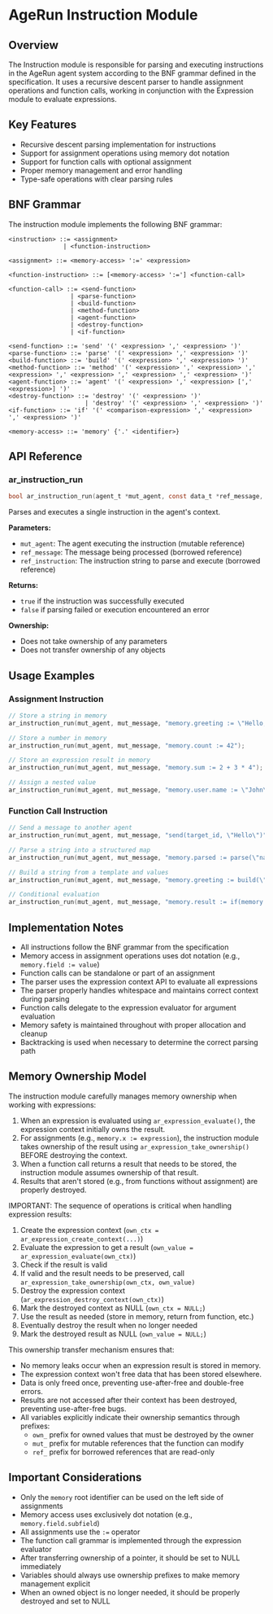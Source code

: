 # AgeRun Instruction Module

## Overview

The Instruction module is responsible for parsing and executing instructions in the AgeRun agent system according to the BNF grammar defined in the specification. It uses a recursive descent parser to handle assignment operations and function calls, working in conjunction with the Expression module to evaluate expressions.

## Key Features

- Recursive descent parsing implementation for instructions
- Support for assignment operations using memory dot notation
- Support for function calls with optional assignment
- Proper memory management and error handling
- Type-safe operations with clear parsing rules

## BNF Grammar

The instruction module implements the following BNF grammar:

```
<instruction> ::= <assignment>
               | <function-instruction>
               
<assignment> ::= <memory-access> ':=' <expression>

<function-instruction> ::= [<memory-access> ':='] <function-call>

<function-call> ::= <send-function>
                 | <parse-function>
                 | <build-function>
                 | <method-function>
                 | <agent-function>
                 | <destroy-function>
                 | <if-function>

<send-function> ::= 'send' '(' <expression> ',' <expression> ')'
<parse-function> ::= 'parse' '(' <expression> ',' <expression> ')'
<build-function> ::= 'build' '(' <expression> ',' <expression> ')'
<method-function> ::= 'method' '(' <expression> ',' <expression> ',' <expression> ',' <expression> ',' <expression> ',' <expression> ')'
<agent-function> ::= 'agent' '(' <expression> ',' <expression> [',' <expression>] ')'
<destroy-function> ::= 'destroy' '(' <expression> ')'
                     | 'destroy' '(' <expression> ',' <expression> ')'
<if-function> ::= 'if' '(' <comparison-expression> ',' <expression> ',' <expression> ')'

<memory-access> ::= 'memory' {'.' <identifier>}
```

## API Reference

### ar_instruction_run

```c
bool ar_instruction_run(agent_t *mut_agent, const data_t *ref_message, const char *ref_instruction);
```

Parses and executes a single instruction in the agent's context.

**Parameters:**
- `mut_agent`: The agent executing the instruction (mutable reference)
- `ref_message`: The message being processed (borrowed reference)
- `ref_instruction`: The instruction string to parse and execute (borrowed reference)

**Returns:**
- `true` if the instruction was successfully executed
- `false` if parsing failed or execution encountered an error

**Ownership:**
- Does not take ownership of any parameters
- Does not transfer ownership of any objects

## Usage Examples

### Assignment Instruction

```c
// Store a string in memory
ar_instruction_run(mut_agent, mut_message, "memory.greeting := \"Hello, World!\"");

// Store a number in memory
ar_instruction_run(mut_agent, mut_message, "memory.count := 42");

// Store an expression result in memory
ar_instruction_run(mut_agent, mut_message, "memory.sum := 2 + 3 * 4");

// Assign a nested value
ar_instruction_run(mut_agent, mut_message, "memory.user.name := \"John\"");
```

### Function Call Instruction

```c
// Send a message to another agent
ar_instruction_run(mut_agent, mut_message, "send(target_id, \"Hello\")");

// Parse a string into a structured map
ar_instruction_run(mut_agent, mut_message, "memory.parsed := parse(\"name={name}\", \"name=John\")");

// Build a string from a template and values
ar_instruction_run(mut_agent, mut_message, "memory.greeting := build(\"Hello, {name}!\", memory.user)");

// Conditional evaluation
ar_instruction_run(mut_agent, mut_message, "memory.result := if(memory.count > 5, \"High\", \"Low\")");
```

## Implementation Notes

- All instructions follow the BNF grammar from the specification
- Memory access in assignment operations uses dot notation (e.g., `memory.field := value`)
- Function calls can be standalone or part of an assignment
- The parser uses the expression context API to evaluate all expressions
- The parser properly handles whitespace and maintains correct context during parsing
- Function calls delegate to the expression evaluator for argument evaluation
- Memory safety is maintained throughout with proper allocation and cleanup
- Backtracking is used when necessary to determine the correct parsing path

## Memory Ownership Model

The instruction module carefully manages memory ownership when working with expressions:

1. When an expression is evaluated using `ar_expression_evaluate()`, the expression context initially owns the result.
2. For assignments (e.g., `memory.x := expression`), the instruction module takes ownership of the result using `ar_expression_take_ownership()` BEFORE destroying the context.
3. When a function call returns a result that needs to be stored, the instruction module assumes ownership of that result.
4. Results that aren't stored (e.g., from functions without assignment) are properly destroyed.

IMPORTANT: The sequence of operations is critical when handling expression results:
1. Create the expression context (`own_ctx = ar_expression_create_context(...)`)
2. Evaluate the expression to get a result (`own_value = ar_expression_evaluate(own_ctx)`)
3. Check if the result is valid
4. If valid and the result needs to be preserved, call `ar_expression_take_ownership(own_ctx, own_value)` 
5. Destroy the expression context (`ar_expression_destroy_context(own_ctx)`)
6. Mark the destroyed context as NULL (`own_ctx = NULL;`)
7. Use the result as needed (store in memory, return from function, etc.)
8. Eventually destroy the result when no longer needed
9. Mark the destroyed result as NULL (`own_value = NULL;`)

This ownership transfer mechanism ensures that:
- No memory leaks occur when an expression result is stored in memory.
- The expression context won't free data that has been stored elsewhere.
- Data is only freed once, preventing use-after-free and double-free errors.
- Results are not accessed after their context has been destroyed, preventing use-after-free bugs.
- All variables explicitly indicate their ownership semantics through prefixes:
  - `own_` prefix for owned values that must be destroyed by the owner
  - `mut_` prefix for mutable references that the function can modify
  - `ref_` prefix for borrowed references that are read-only

## Important Considerations

- Only the `memory` root identifier can be used on the left side of assignments
- Memory access uses exclusively dot notation (e.g., `memory.field.subfield`)
- All assignments use the `:=` operator
- The function call grammar is implemented through the expression evaluator
- After transferring ownership of a pointer, it should be set to NULL immediately
- Variables should always use ownership prefixes to make memory management explicit
- When an owned object is no longer needed, it should be properly destroyed and set to NULL